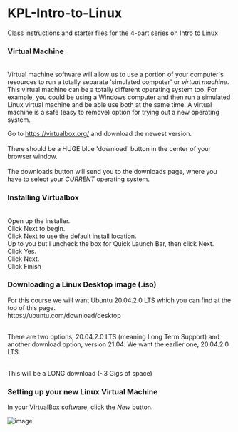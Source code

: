 # KPL-Intro-to-Linux
Class instructions and starter files for the 4-part series on Intro to Linux

<h3> Virtual Machine </h3>

<br>Virtual machine software will allow us to use a portion of your computer's resources to run a totally separate 'simulated computer' or <em>virtual machine</em>.
This virtual machine can be a totally different operating system too.  For example, you could be using a Windows computer and then run a simulated Linux virtual machine and be able use both at the same time.  A virtual machine is a safe (easy to remove) option for trying out a new operating system.   

Go to https://virtualbox.org/ and download the newest version.  
<br>There should be a HUGE blue 'download' button in the center of your browser window.  
<br>The downloads button will send you to the downloads page, where you have to select your <em>CURRENT</em> operating system.
 
<h3> Installing Virtualbox</h3>

<br>Open up the installer. 
<br> Click Next to begin.
<br> Click Next to use the default install location.
<br> Up to you but I uncheck the box for Quick Launch Bar, then click Next. 
<br> Click Yes. 
<br> Click Next.
<br> Click Finish

<h3> Downloading a Linux Desktop image (.iso)</h3>
For this course we will want Ubuntu 20.04.2.0 LTS which you can find at the top of this page. 
<br>
https://ubuntu.com/download/desktop
  
<br>There are two options, 20.04.2.0 LTS (meaning Long Term Support)
and another download option, version 21.04. We want the earlier one, 20.04.2.0 LTS. 

<br> This will be a LONG download (~3 Gigs of space)


<h3> Setting up your new Linux Virtual Machine</h3>

In your VirtualBox software, click the <em>New</em> button.  

![image](https://user-images.githubusercontent.com/12129459/123835761-ef0ade80-d8d6-11eb-9524-6850e944bbb8.png)

